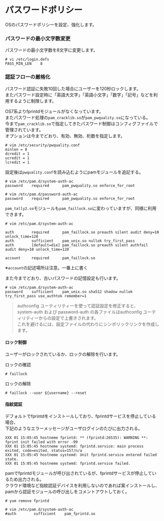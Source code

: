 # パスワードポリシー
OSのパスワードポリシーを設定、強化します。  

### パスワードの最小文字数変更
パスワードの最小文字数を8文字に変更します。  

```
# vi /etc/login.defs
PASS_MIN_LEN    8
```

### 認証フローの厳格化
パスワード認証に失敗10回した場合にユーザーを120秒ロックします。  
またパスワード設定時に「英語大文字」「英語小文字」「数字」「記号」などを利用するように制限します。  

OS7系よりfprintdモジュールがなくなっています。  
またパスワード処理の`pam_cracklib.so`が`pam_pwquality.so`になっている。  
今まで`pam_cracklib.so`で指定してきたパスワード制御はコンフィグファイルで管理されています。  
オプションは今までどおり、有効、無効、桁数を指定します。  

```
# vim /etc/security/pwquality.conf
minlen = 8
dcredit = 1
ucredit = 1
lcredit = 1
```

設定後は`pwquality.conf`を読み込むようにpamモジュールを追記する。  

```
# vim /etc/pam.d/system-auth-ac
password    required      pam_pwquality.so enforce_for_root
```

```
# vim /etc/pam.d/password-auth-ac
password    required      pam_pwquality.so enforce_for_root
```

`pam_tally2.so`モジュールも`pam_faillock.so`に変わっていますが、同様に利用できます。  

```
# vim /etc/pam.d/system-auth-ac

auth        required      pam_faillock.so preauth silent audit deny=10 unlock_time=120
auth        sufficient    pam_unix.so nullok try_first_pass
auth        [default=die] pam_faillock.so preauth silent authfail audit deny=10 unlock_time=120

account     required      pam_faillock.so
```

※`account`の記述場所は注意。一番上に書く  

また今までどおり、古いパスワードの記憶設定も行います。  

```
# vim /etc/pam.d/system-auth-ac
password    sufficient    pam_unix.so sha512 shadow nullok try_first_pass use_authtok remember=1
```

>authconfig ユーティリティーを使って認証設定を修正すると、  
system-auth および password-auth の各ファイルはauthconfig ユーティリティーからの設定で上書きされます。  
これを避けるには、設定ファイルの代わりにシンボリックリンクを作成します。

#### ロック制御
ユーザーがロックされているか、ロックの解除を行います。  

ロックの確認  

```
# faillock
```

ロックの解除  

```
# faillock --user ${username} --reset
```

#### 指紋認証
デフォルトでfprintdをインストールしており、fprintdサービスを停止している場合、  
下記のようなエラーメッセージがユーザログインのたびに出力される。  

```
XXX 01 15:05:45 hostneme fprintd: ** (fprintd:26535): WARNING **: fprint init failed with error -99
XXX 01 15:05:45 hostneme systemd: fprintd.service: main process exited, code=exited, status=157/n/a
XXX 01 15:05:45 hostneme systemd: Unit fprintd.service entered failed state.
XXX 01 15:05:45 hostneme systemd: fprintd.service failed.
```

pamでfprintdモジュールが呼び出されているが、fprintdサービスが停止しているため出力される。  
クラウド環境など指紋認証デバイスを利用しないのであれば案インストールし、  
pamから認証モジュールの呼び出しをコメントアウトしておく。  

```
# yum remove fprintd
```

```
# vim /etc/pam.d/system-auth-ac
#auth        sufficient    pam_fprintd.so
```
